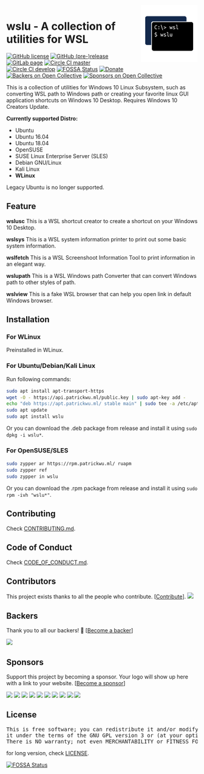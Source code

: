 <img width="150" height="150" align="right" src="extras/icon.png">

# wslu - A collection of utilities for WSL

[![GitHub license](https://badgen.net/github/license/wslutilities/wslu?icon=github&label=&color=cyan)](https://github.com/wslutilities/wslu/blob/master/LICENSE)
[![GitHub (pre-)release](https://badgen.net/github/release/wslutilities/wslu?icon=github&label=&color=yellow)](https://github.com/wslutilities/wslu)
[![GitLab page](https://badgen.net/badge//Gitlab/orange?icon=gitlab)](https://gitlab.com/callmepk/wslu)
[![Circle CI master](https://badgen.net/circleci/github/wslutilities/wslu/master?label=master&icon=circleci)](https://circleci.com/gh/wslutilities/wslu/tree/master)
[![Circle CI develop](https://badgen.net/circleci/github/wslutilities/wslu/develop?label=develop&icon=circleci)](https://circleci.com/gh/wslutilities/wslu/tree/develop)
[![FOSSA Status](https://app.fossa.io/api/projects/git%2Bgithub.com%2Fpatrick330602%2Fwslu.svg?type=shield)](https://app.fossa.io/projects/git%2Bgithub.com%2Fpatrick330602%2Fwslu?ref=badge_shield)
[![Donate](https://badgen.net/badge/Donate/Paypal/purple)](https://www.paypal.me/callmepk/)
[![Backers on Open Collective](https://opencollective.com/wslu/backers/badge.svg)](#backers)
 [![Sponsors on Open Collective](https://opencollective.com/wslu/sponsors/badge.svg)](#sponsors) 

This is a collection of utilities for Windows 10 Linux Subsystem, such as converting WSL path to Windows path or creating your favorite linux GUI application shortcuts on Windows 10 Desktop. Requires Windows 10 Creators Update.

**Currently supported Distro:**
- Ubuntu
- Ubuntu 16.04
- Ubuntu 18.04
- OpenSUSE
- SUSE Linux Enterprise Server (SLES)
- Debian GNU/Linux
- Kali Linux
- **WLinux**

Legacy Ubuntu is no longer supported.

## Feature

**wslusc**
This is a WSL shortcut creator to create a shortcut on your Windows 10 Desktop.

**wslsys**
This is a WSL system information printer to print out some basic system information.

**wslfetch**
This is a WSL Screenshoot Information Tool to print information in an elegant way.

**wslupath**
This is a WSL Windows path Converter that can convert Windows path to other styles of path.

**wslview**
This is a fake WSL browser that can help you open link in default Windows browser.

## Installation

### For WLinux

Preinstalled in WLinux.

### For Ubuntu/Debian/Kali Linux

Run following commands:
```bash
sudo apt install apt-transport-https
wget -O - https://api.patrickwu.ml/public.key | sudo apt-key add -
echo "deb https://apt.patrickwu.ml/ stable main" | sudo tee -a /etc/apt/sources.list 
sudo apt update
sudo apt install wslu
```

Or you can download the .deb package from release and install it using `sudo dpkg -i wslu*`.

### For OpenSUSE/SLES

```bash
sudo zypper ar https://rpm.patrickwu.ml/ ruapm
sudo zypper ref
sudo zypper in wslu
```

Or you can download the .rpm package from release and install it using `sudo rpm -ivh "wslu*"`.

## Contributing

Check [CONTRIBUTING.md](CONTRIBUTING.md).

## Code of Conduct

Check [CODE_OF_CONDUCT.md](CODE_OF_CONDUCT.md).

## Contributors

This project exists thanks to all the people who contribute. [[Contribute](CONTRIBUTING.md)].
<img src="https://opencollective.com/wslu/contributors.svg?width=890&button=false" />


## Backers

Thank you to all our backers! 🙏 [[Become a backer](https://opencollective.com/wslu#backer)]

<a href="https://opencollective.com/wslu#backers" target="_blank"><img src="https://opencollective.com/wslu/backers.svg?width=890"></a>


## Sponsors

Support this project by becoming a sponsor. Your logo will show up here with a link to your website. [[Become a sponsor](https://opencollective.com/wslu#sponsor)]

<a href="https://opencollective.com/wslu/sponsor/0/website" target="_blank"><img src="https://opencollective.com/wslu/sponsor/0/avatar.svg"></a>
<a href="https://opencollective.com/wslu/sponsor/1/website" target="_blank"><img src="https://opencollective.com/wslu/sponsor/1/avatar.svg"></a>
<a href="https://opencollective.com/wslu/sponsor/2/website" target="_blank"><img src="https://opencollective.com/wslu/sponsor/2/avatar.svg"></a>
<a href="https://opencollective.com/wslu/sponsor/3/website" target="_blank"><img src="https://opencollective.com/wslu/sponsor/3/avatar.svg"></a>
<a href="https://opencollective.com/wslu/sponsor/4/website" target="_blank"><img src="https://opencollective.com/wslu/sponsor/4/avatar.svg"></a>
<a href="https://opencollective.com/wslu/sponsor/5/website" target="_blank"><img src="https://opencollective.com/wslu/sponsor/5/avatar.svg"></a>
<a href="https://opencollective.com/wslu/sponsor/6/website" target="_blank"><img src="https://opencollective.com/wslu/sponsor/6/avatar.svg"></a>
<a href="https://opencollective.com/wslu/sponsor/7/website" target="_blank"><img src="https://opencollective.com/wslu/sponsor/7/avatar.svg"></a>
<a href="https://opencollective.com/wslu/sponsor/8/website" target="_blank"><img src="https://opencollective.com/wslu/sponsor/8/avatar.svg"></a>
<a href="https://opencollective.com/wslu/sponsor/9/website" target="_blank"><img src="https://opencollective.com/wslu/sponsor/9/avatar.svg"></a>



## License

<pre>
This is free software; you can redistribute it and/or modify
it under the terms of the GNU GPL version 3 or (at your option) any later version.
There is NO warranty; not even MERCHANTABILITY or FITNESS FOR A PARTICULAR PURPOSE.
</pre>

for long version, check [LICENSE](LICENSE).

[![FOSSA Status](https://app.fossa.io/api/projects/git%2Bgithub.com%2Fpatrick330602%2Fwslu.svg?type=large)](https://app.fossa.io/projects/git%2Bgithub.com%2Fpatrick330602%2Fwslu?ref=badge_large)
